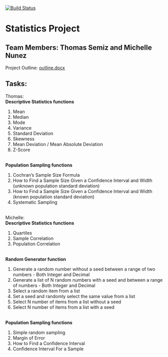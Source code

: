 [![Build Status](https://travis-ci.org/tas56/statistics_calculator.svg?branch=master)](https://travis-ci.org/tas56/statistics_calculator)

# Statistics Project
## Team Members: Thomas Semiz and Michelle Nunez

Project Outline: [outline.docx](https://github.com/tas56/statistics_calculator/blob/master/Stats%20Project%20Outline.docx)

## Tasks:
Thomas:
<br><b>Descriptive Statistics functions</b>
1. Mean
2. Median
3. Mode
4. Variance
5. Standard Deviation
6. Skewness
7. Mean Deviation / Mean Absolute Deviation
8. Z-Score

<br><b>Population Sampling functions</b>
1. Cochran’s Sample Size Formula
2. How to Find a Sample Size Given a Confidence Interval and Width (unknown population standard deviation)
3. How to Find a Sample Size Given a Confidence Interval and Width (known population standard deviation)
4. Systematic Sampling


<br>Michelle:
<br><b>Descriptive Statistics functions</b>
1. Quartiles
2. Sample Correlation
3. Population Correlation

<br><b>Random Generator function</b>
1. Generate a random number without a seed between a range of two numbers - Both Integer and Decimal
2. Generate a list of N random numbers with a seed and between a range of numbers - Both Integer and Decimal
3. Select a random item from a list
4. Set a seed and randomly select the same value from a list
5. Select N number of items from a list without a seed
6. Select N number of items from a list with a seed

<br><b>Population Sampling functions</b>
1. Simple random sampling
2. Margin of Error
3. How to Find a Confidence Interval
4. Confidence Interval For a Sample
